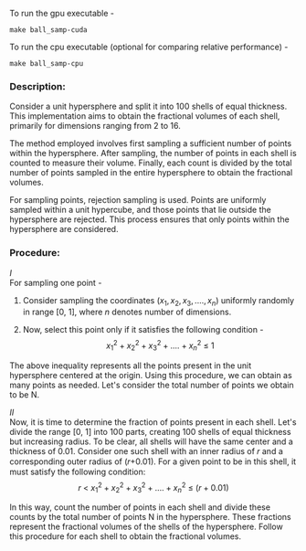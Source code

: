 To run the gpu executable - 
```
make ball_samp-cuda
```

To run the cpu executable (optional for comparing relative performance) -
```
make ball_samp-cpu
```

### Description:

Consider a unit hypersphere and split it into 100 shells of equal thickness. This implementation aims to obtain the fractional volumes of each shell, primarily for dimensions ranging from 2 to 16.

The method employed involves first sampling a sufficient number of points within the hypersphere. After sampling, the number of points in each shell is counted to measure their volume. Finally, each count is divided by the total number of points sampled in the entire hypersphere to obtain the fractional volumes.

For sampling points, rejection sampling is used. Points are uniformly sampled within a unit hypercube, and those points that lie outside the hypersphere are rejected. This process ensures that only points within the hypersphere are considered.


### Procedure:

$I$\
For sampling one point -
1. Consider sampling the coordinates $(x_{1}, x_{2}, x_{3},...., x_{n})$ uniformly randomly in range [0, 1], where $n$ denotes number of dimensions.

2. Now, select this point only if it satisfies the following condition -\
	$$x_{1}^{2}+x_{2}^{2}+x_{3}^{2}+....+x_{n}^{2}\ \leq\ 1$$

The above inequality represents all the points present in the unit hypersphere centered at the origin. Using this procedure, we can obtain as many points as needed. Let's consider the total number of points we obtain to be N.

$II$\
Now, it is time to determine the fraction of points present in each shell. Let's divide the range [0, 1] into 100 parts, creating 100 shells of equal thickness but increasing radius. To be clear, all shells will have the same center and a thickness of 0.01. Consider one such shell with an inner radius of 𝑟 and a corresponding outer radius of (𝑟+0.01). For a given point to be in this shell, it must satisfy the following condition:
	$$r\ <\ x_{1}^{2}+x_{2}^{2}+x_{3}^{2}+....+x_{n}^{2}\ \leq\ (r+0.01)$$
 
In this way, count the number of points in each shell and divide these counts by the total number of points N in the hypersphere. These fractions represent the fractional volumes of the shells of the hypersphere. Follow this procedure for each shell to obtain the fractional volumes.








 



